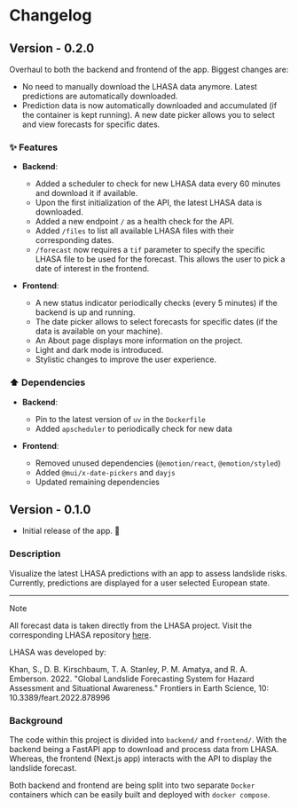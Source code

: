 # Changelog

## Version - 0.2.0

Overhaul to both the backend and frontend of the app. Biggest changes are:

- No need to manually download the LHASA data anymore. Latest predictions are 
    automatically downloaded.
- Prediction data is now automatically downloaded and accumulated (if the 
    container is kept running). A new date picker allows you to select and 
    view forecasts for specific dates.

### ✨ Features

- **Backend**:
    - Added a scheduler to check for new LHASA data every 60 minutes and 
        download it if available.
    - Upon the first initialization of the API, the latest LHASA data is 
        downloaded.
    - Added a new endpoint `/` as a health check for the API.
    - Added `/files` to list all available LHASA files with their 
        corresponding dates.
    - `/forecast` now requires a `tif` parameter to specify the specific 
        LHASA file to be used for the forecast. This allows the user to pick
        a date of interest in the frontend.

- **Frontend**:
    - A new status indicator periodically checks (every 5 minutes) if the 
        backend is up and running.
    - The date picker allows to select forecasts for specific dates (if the 
        data is available on your machine).
    - An About page displays more information on the project.
    - Light and dark mode is introduced.
    - Stylistic changes to improve the user experience.

### ⬆ Dependencies

- **Backend**:
    - Pin to the latest version of `uv` in the `Dockerfile`
    - Added `apscheduler` to periodically check for new data

- **Frontend**:
    - Removed unused dependencies (`@emotion/react`, `@emotion/styled`)
    - Added `@mui/x-date-pickers` and `dayjs`
    - Updated remaining dependencies

## Version - 0.1.0

- Initial release of the app. 🚀

### Description

Visualize the latest LHASA predictions with an app to assess landslide risks.
Currently, predictions are displayed for a user selected European state.

---

> [!NOTE]
> All forecast data is taken directly from the LHASA project. Visit the corresponding LHASA repository [here](https://github.com/nasa/lhasa).

LHASA was developed by:

Khan, S., D. B. Kirschbaum, T. A. Stanley, P. M. Amatya, and R. A. Emberson. 2022. "Global Landslide Forecasting System for Hazard Assessment and Situational Awareness." Frontiers in Earth Science, 10: 10.3389/feart.2022.878996

### Background

The code within this project is divided into `backend/` and `frontend/`.
With the backend being a FastAPI app to download and process data from LHASA.
Whereas, the frontend (Next.js app) interacts with the API to display the 
landslide forecast.

Both backend and frontend are being split into two separate `Docker` 
containers which can be easily built and deployed with `docker compose`.
